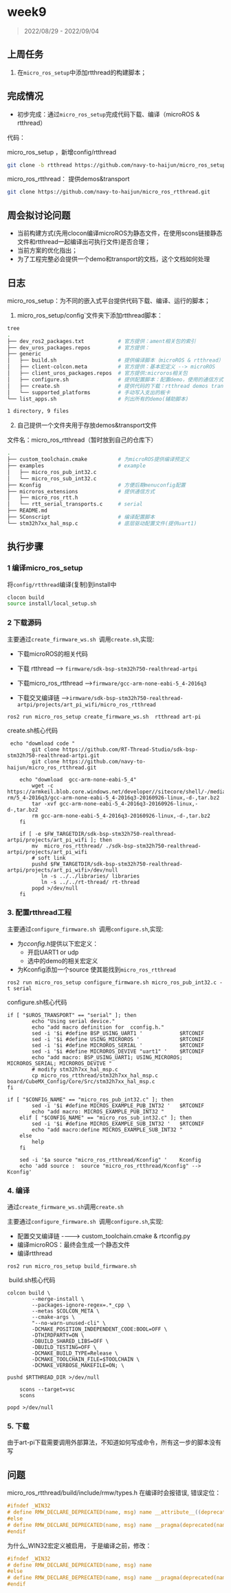 # week9

> 2022/08/29 - 2022/09/04

## 上周任务

1. 在`micro_ros_setup`中添加rtthread的构建脚本；

## 完成情况

* 初步完成：通过`micro_ros_setup`完成代码下载、编译（microROS & rtthread）

代码：

micro_ros_setup ，新增config/rtthread

```bash
git clone -b rtthread https://github.com/navy-to-haijun/micro_ros_setup.git
```

micro_ros_rtthread： 提供demos&transport

```bash
git clone https://github.com/navy-to-haijun/micro_ros_rtthread.git
```



## 周会拟讨论问题

* 当前构建方式(先用clocon编译microROS为静态文件，在使用scons链接静态文件和rtthread一起编译出可执行文件)是否合理；
* 当前方案的优化指出；
* 为了工程完整必会提供一个demo和transport的文档，这个文档如何处理

## 日志

micro_ros_setup：为不同的嵌入式平台提供代码下载、编译、运行的脚本；

1. micro_ros_setup/config`文件夹下添加rtthread脚本：

```bash
tree
.
├── dev_ros2_packages.txt			# 官方提供：ament相关包的索引
├── dev_uros_packages.repos			# 官方提供：
├── generic
│   ├── build.sh					# 提供编译脚本（microROS & rtthread）
│   ├── client-colcon.meta			# 官方提供：基本宏定义 --> microROS 
│   ├── client_uros_packages.repos  # 官方提供:microros相关包
│   ├── configure.sh				# 提供配置脚本：配置demo，使用的通信方式
│   ├── create.sh					# 提供代码的下载：rtthread demos transport
│   └── supported_platforms			# 手动写入支出的板卡
└── list_apps.sh					# 列出所有的demo(辅助脚本)

1 directory, 9 files
```

2. 自己提供一个文件夹用于存放demos&transport文件

文件名：micro_ros_rtthread（暂时放到自己的仓库下）

```bash
.
├── custom_toolchain.cmake			# 为microROS提供编译预定义
├── examples						# example
│   ├── micro_ros_pub_int32.c
│   └── micro_ros_sub_int32.c
├── Kconfig							# 方便后期menuconfig配置
├── microros_extensions				# 提供通信方式
│   ├── micro_ros_rtt.h
│   └── rtt_serial_transports.c		# serial
├── README.md
├── SConscript						# 编译配置脚本
└── stm32h7xx_hal_msp.c				# 底层驱动配置文件(提供uart1)
```

## 执行步骤

### 1 编译micro_ros_setup

将`config/rtthread`编译(复制)到install中

```bash
clocon build
source install/local_setup.sh
```

### 2 下载源码

主要通过`create_firmware_ws.sh `调用`create.sh`,实现:

* 下载microROS的相关代码

* 下载 rtthread  --> `firmware/sdk-bsp-stm32h750-realthread-artpi`
* 下载micro_ros_rtthread  -->`firmware/gcc-arm-none-eabi-5_4-2016q3`
* 下载交叉编译链  -->`irmware/sdk-bsp-stm32h750-realthread-artpi/projects/art_pi_wifi/micro_ros_rtthread`

```
ros2 run micro_ros_setup create_firmware_ws.sh  rtthread art-pi
```

create.sh核心代码

```shell
 echo "dowmload code "
        git clone https://github.com/RT-Thread-Studio/sdk-bsp-stm32h750-realthread-artpi.git
        git clone https://github.com/navy-to-haijun/micro_ros_rtthread.git

    echo "dowmload  gcc-arm-none-eabi-5_4"
        wget -c https://armkeil.blob.core.windows.net/developer//sitecore/shell/-/media/Files/downloads/gnu-rm/5_4-2016q3/gcc-arm-none-eabi-5_4-2016q3-20160926-linux,-d-,tar.bz2
        tar -xvf gcc-arm-none-eabi-5_4-2016q3-20160926-linux,-d-,tar.bz2
        rm gcc-arm-none-eabi-5_4-2016q3-20160926-linux,-d-,tar.bz2
    fi

    if [ -e $FW_TARGETDIR/sdk-bsp-stm32h750-realthread-artpi/projects/art_pi_wifi ]; then
        mv  micro_ros_rtthread/ ./sdk-bsp-stm32h750-realthread-artpi/projects/art_pi_wifi
        # soft link
        pushd $FW_TARGETDIR/sdk-bsp-stm32h750-realthread-artpi/projects/art_pi_wifi>/dev/null
           ln -s ../../libraries/ libraries
           ln -s ../../rt-thread/ rt-thread 
        popd >/dev/null
    fi
```



### 3. 配置rtthread工程

主要通过`configure_firmware.sh `调用`configure.sh`,实现:

* 为*cconfig.h*提供以下宏定义：
  * 开启UART1 or udp
  * 选中的demo的相关宏定义
* 为Kconfig添加一个source 使其能找到`micro_ros_rtthread`

```
ros2 run micro_ros_setup configure_firmware.sh micro_ros_pub_int32.c -t serial
```

configure.sh核心代码

```shell
if [ "$UROS_TRANSPORT" == "serial" ]; then
		echo "Using serial device."
		echo "add macro definition for  cconfig.h."
		sed -i '$i #define BSP_USING_UART1 ' 			$RTCONIF
		sed -i '$i #define USING_MICROROS ' 			$RTCONIF
		sed -i '$i #define MICROROS_SERIAL ' 			$RTCONIF
		sed -i '$i #define MICROROS_DEVIVE "uart1" ' 	$RTCONIF
		echo "add macro: BSP_USING_UART1; USING_MICROROS; MICROROS_SERIAL; MICROROS_DEVIVE "
		# modify stm32h7xx_hal_msp.c
		cp micro_ros_rtthread/stm32h7xx_hal_msp.c board/CubeMX_Config/Core/Src/stm32h7xx_hal_msp.c
fi

if [ "$CONFIG_NAME" == "micro_ros_pub_int32.c" ]; then
		sed -i '$i #define MICROS_EXAMPLE_PUB_INT32 ' 	$RTCONIF
		echo "add macro: MICROS_EXAMPLE_PUB_INT32 "
	elif [ "$CONFIG_NAME" == "micro_ros_sub_int32.c" ]; then
		sed -i '$i #define MICROS_EXAMPLE_SUB_INT32 ' 	$RTCONIF
		echo "add macro:define MICROS_EXAMPLE_SUB_INT32 "
	else
		help
	fi

	sed -i '$a source "micro_ros_rtthread/Kconfig" ' 	Kconfig
	echo 'add source :  source "micro_ros_rtthread/Kconfig" --> Kconfig'
```

### 4. 编译

通过`create_firmware_ws.sh`调用`create.sh`

主要通过`configure_firmware.sh `调用`configure.sh`,实现:

* 配置交叉编译链 ----> custom_toolchain.cmake & rtconfig.py
* 编译microROS：最终会生成一个静态文件
* 编译rtthread

```
ros2 run micro_ros_setup build_firmware.sh 
```

​	build.sh核心代码

```shell
colcon build \
		--merge-install \
		--packages-ignore-regex=.*_cpp \
		--metas $COLCON_META \
		--cmake-args \
		"--no-warn-unused-cli" \
		-DCMAKE_POSITION_INDEPENDENT_CODE:BOOL=OFF \
		-DTHIRDPARTY=ON \
		-DBUILD_SHARED_LIBS=OFF \
		-DBUILD_TESTING=OFF \
		-DCMAKE_BUILD_TYPE=Release \
		-DCMAKE_TOOLCHAIN_FILE=$TOOLCHAIN \
		-DCMAKE_VERBOSE_MAKEFILE=ON; \

pushd $RTTHREAD_DIR >/dev/null

	scons --target=vsc
	scons

popd >/dev/null
```

### 5. 下载

由于art-pi下载需要调用外部算法，不知道如何写成命令，所有这一步的脚本没有写

## 问题

micro_ros_rtthread/build/include/rmw/types.h 在编译时会报错误, 错误定位：

```c
#ifndef _WIN32
# define RMW_DECLARE_DEPRECATED(name, msg) name __attribute__((deprecated(msg)))
#else
# define RMW_DECLARE_DEPRECATED(name, msg) name __pragma(deprecated(name))
#endif
```

为什么_WIN32宏定义被启用， 于是编译之前，修改：

````c
#ifndef _WIN32
# define RMW_DECLARE_DEPRECATED(name, msg) name
#else
# define RMW_DECLARE_DEPRECATED(name, msg) name __pragma(deprecated(name))
#endif
````


